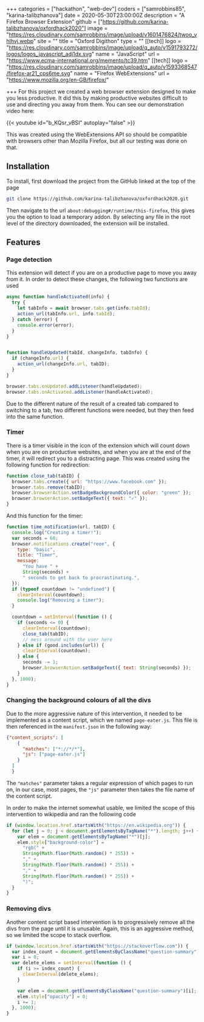 +++
categories = ["hackathon", "web-dev"]
coders = ["samrobbins85", "karina-talibzhanova"]
date = 2020-05-30T23:00:00Z
description = "A Firefox Browser Extension"
github = ["https://github.com/karina-talibzhanova/oxfordhack2020"]
image = "https://res.cloudinary.com/samrobbins/image/upload/v1601476824/twoo_vhlhvj.webp"
site = ""
title = "Oxford Digithon"
type = ""
[[tech]]
logo = "https://res.cloudinary.com/samrobbins/image/upload/q_auto/v1591793272/logos/logos_javascript_adj1dx.svg"
name = "JavaScript"
url = "https://www.ecma-international.org/memento/tc39.htm"
[[tech]]
logo = "https://res.cloudinary.com/samrobbins/image/upload/q_auto/v1593368547/firefox-ar21_cps6me.svg"
name = "Firefox WebExtensions"
url = "https://www.mozilla.org/en-GB/firefox/"

+++
For this project we created a web browser extension designed to make you less productive. It did this by making productive websites difficult to use and directing you away from them. You can see our demonstration video here:

{{< youtube id="b_KQsr_vBSI" autoplay="false" >}}

This was created using the WebExtensions API so should be compatible with browsers other than Mozilla Firefox, but all our testing was done on that.

## Installation

To install, first download the project from the GitHub linked at the top of the page

``` bash
git clone https://github.com/karina-talibzhanova/oxfordhack2020.git
```

Then navigate to the url `about:debugging#/runtime/this-firefox`, this gives you the option to load a temporary addon. By selecting any file in the root level of the directory downloaded, the extension will be installed.

## Features

### Page detection

This extension will detect if you are on a productive page to move you away from it. In order to detect these changes, the following two functions are used

```js
async function handleActivated(info) {
  try {
    let tabInfo = await browser.tabs.get(info.tabId);
    action_url(tabInfo.url, info.tabId);
  } catch (error) {
    console.error(error);
  }
}


function handleUpdated(tabId, changeInfo, tabInfo) {
  if (changeInfo.url) {
    action_url(changeInfo.url, tabID);
  }
}

browser.tabs.onUpdated.addListener(handleUpdated);
browser.tabs.onActivated.addListener(handleActivated);
```

Due to the different nature of the result of a created tab compared to switching to a tab, two different functions were needed, but they then feed into the same function.

### Timer

There is a timer visible in the icon of the extension which will count down when you are on productive websites, and when you are at the end of the timer, it will redirect you to a distracting page. This was created using the following function for redirection:

```js
function close_tab(tabID) {
  browser.tabs.create({ url: "https://www.facebook.com" });
  browser.tabs.remove(tabID);
  browser.browserAction.setBadgeBackgroundColor({ color: "green" });
  browser.browserAction.setBadgeText({ text: "✓" });
}
```

And this function for the timer:

```js
function time_notification(url, tabID) {
  console.log("Creating a timer!");
  var seconds = 60;
  browser.notifications.create("reee", {
    type: "basic",
    title: "Timer",
    message:
      "You have " +
      String(seconds) +
      " seconds to get back to procrastinating.",
  });
  if (typeof countdown != "undefined") {
    clearInterval(countdown);
    console.log("Removing a timer");
  }

  countdown = setInterval(function () {
    if (seconds <= 0) {
      clearInterval(countdown);
      close_tab(tabID);
      // mess around with the user here
    } else if (good.includes(url)) {
      clearInterval(countdown);
    } else {
      seconds -= 1;
      browser.browserAction.setBadgeText({ text: String(seconds) });
    }
  }, 1000);
}
```

### Changing the background colours of all the divs

Due to the more aggressive nature of this intervention, it needed to be implemented as a content script, which we named `page-eater.js`. This file is then referenced in the `manifest.json` in the following way:

```json
{"content_scripts": [
    {
      "matches": ["*://*/*"],
      "js": ["page-eater.js"]
    }
  ]
  }
```

The `"matches"` parameter takes a regular expression of which pages to run on, in our case, most pages, the `"js"` parameter then takes the file name of the content script.

In order to make the internet somewhat usable, we limited the scope of this intervention to wikipedia and ran the following code

```js
if (window.location.href.startsWith("https://en.wikipedia.org")) {
  for (let j = 0; j < document.getElementsByTagName("*").length; j++) {
    var elem = document.getElementsByTagName("*")[j];
    elem.style["background-color"] =
      "rgb(" +
      String(Math.floor(Math.random() * 255)) +
      "," +
      String(Math.floor(Math.random() * 255)) +
      "," +
      String(Math.floor(Math.random() * 255)) +
      ")";
  }
}
```

### Removing divs

Another content script based intervention is to progressively remove all the divs from the page until it is unusable. Again, this is an aggressive method, so we limited the scope to stack overflow.

```js
if (window.location.href.startsWith("https://stackoverflow.com")) {
  var index_count = document.getElementsByClassName("question-summary").length;
  var i = 0;
  var delete_elems = setInterval(function () {
    if (i >= index_count) {
      clearInterval(delete_elems);
    }

    var elem = document.getElementsByClassName("question-summary")[i];
    elem.style["opacity"] = 0;
    i += 1;
  }, 1000);
}
```